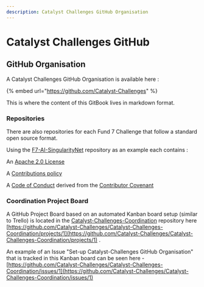 ```yaml
---
description: Catalyst Challenges GitHub Organisation
---
```


# Catalyst Challenges GitHub

## GitHub Organisation

A Catalyst Challenges GitHub Organisation is available here :

{% embed url="https://github.com/Catalyst-Challenges" %}

This is where the content of this GitBook lives in markdown format.&#x20;

### Repositories&#x20;

There are also repositories for each Fund 7 Challenge that follow a standard open source format.&#x20;

Using the [F7-AI-SingularityNet](https://github.com/Catalyst-Challenges/F7-AI-SingularityNet) repository as an example each contains :

An [Apache 2.0 License](https://github.com/Catalyst-Challenges/F7-AI-SingularityNet/blob/main/LICENSE)

A [Contributions policy](https://github.com/Catalyst-Challenges/F7-AI-SingularityNet/blob/main/CONTRIBUTE.md)

A [Code of Conduct](https://github.com/Catalyst-Challenges/F7-AI-SingularityNet/blob/main/CODE-OF-CONDUCT.md) derived from the [Contributor Covenant](https://www.contributor-covenant.org)

### Coordination Project Board

A GitHub Project Board based on an automated Kanban board setup (similar to Trello) is located in the [Catalyst-Challenges-Coordination](https://github.com/Catalyst-Challenges/Catalyst-Challenges-Coordination) repository here [https://github.com/Catalyst-Challenges/Catalyst-Challenges-Coordination/projects/1](https://github.com/Catalyst-Challenges/Catalyst-Challenges-Coordination/projects/1) .

An example of an Issue "Set-up Catalyst-Challenges GitHub Organisation" that is tracked in this Kanban board can be seen here - [https://github.com/Catalyst-Challenges/Catalyst-Challenges-Coordination/issues/1](https://github.com/Catalyst-Challenges/Catalyst-Challenges-Coordination/issues/1)



